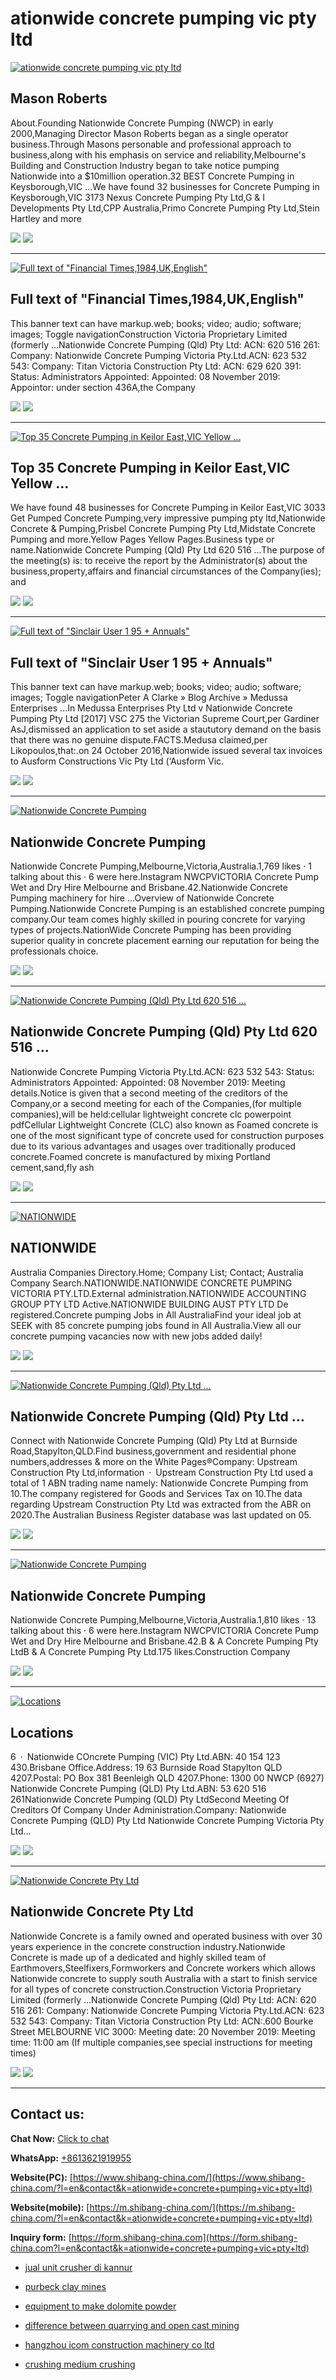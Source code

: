 # ationwide concrete pumping vic pty ltd

<a href="https://swt.shibang-china.com/?l=en&img&k=ationwide+concrete+pumping+vic+pty+ltd" target="_blank">![ationwide concrete pumping vic pty ltd](http://static.shibang-china.com/all-800x300/263.jpg)</a>

## Mason Roberts
About.Founding Nationwide Concrete Pumping (NWCP) in early 2000,Managing Director Mason Roberts began as a single operator business.Through Masons personable and professional approach to business,along with his emphasis on service and reliability,Melbourne's Building and Construction Industry began to take notice pumping Nationwide into a $10million operation.32 BEST Concrete Pumping in Keysborough,VIC …We have found 32 businesses for Concrete Pumping in Keysborough,VIC 3173 Nexus Concrete Pumping Pty Ltd,G &amp; I Developments Pty Ltd,CPP Australia,Primo Concrete Pumping Pty Ltd,Stein Hartley and more


<a href="https://whatsapp.shibangsoft.com/WhatsApp.php" target="_blank" title="WhatsApp">![](http://static.shibang-china.com/icon/whatsapp.png)</a> <a href="https://swt.shibang-china.com/?l=en&icon&k=ationwide+concrete+pumping+vic+pty+ltd" target="_blank">![](http://static.shibang-china.com/icon/chat-en.png)</a>

---

<a href="https://swt.shibang-china.com/?l=en&img&k=ationwide+concrete+pumping+vic+pty+ltd" target="_blank">![Full text of &quot;Financial Times,1984,UK,English&quot;](http://static.shibang-china.com/all-800x300/762.jpg)</a>

## Full text of &quot;Financial Times,1984,UK,English&quot;
This banner text can have markup.web; books; video; audio; software; images; Toggle navigationConstruction Victoria Proprietary Limited (formerly …Nationwide Concrete Pumping (Qld) Pty Ltd: ACN: 620 516 261: Company: Nationwide Concrete Pumping Victoria Pty.Ltd.ACN: 623 532 543: Company: Titan Victoria Construction Pty Ltd: ACN: 629 620 391: Status: Administrators Appointed: Appointed: 08 November 2019: Appointor: under section 436A,the Company


<a href="https://whatsapp.shibangsoft.com/WhatsApp.php" target="_blank" title="WhatsApp">![](http://static.shibang-china.com/icon/whatsapp.png)</a> <a href="https://swt.shibang-china.com/?l=en&icon&k=ationwide+concrete+pumping+vic+pty+ltd" target="_blank">![](http://static.shibang-china.com/icon/chat-en.png)</a>

---

<a href="https://swt.shibang-china.com/?l=en&img&k=ationwide+concrete+pumping+vic+pty+ltd" target="_blank">![Top 35 Concrete Pumping in Keilor East,VIC Yellow …](http://static.shibang-china.com/all-800x300/674.jpg)</a>

## Top 35 Concrete Pumping in Keilor East,VIC Yellow …
We have found 48 businesses for Concrete Pumping in Keilor East,VIC 3033 Get Pumped Concrete Pumping,very impressive pumping pty ltd,Nationwide Concrete &amp; Pumping,Prisbel Concrete Pumping Pty Ltd,Midstate Concrete Pumping and more.Yellow Pages Yellow Pages.Business type or name.Nationwide Concrete Pumping (Qld) Pty Ltd 620 516 …The purpose of the meeting(s) is: to receive the report by the Administrator(s) about the business,property,affairs and financial circumstances of the Company(ies); and


<a href="https://whatsapp.shibangsoft.com/WhatsApp.php" target="_blank" title="WhatsApp">![](http://static.shibang-china.com/icon/whatsapp.png)</a> <a href="https://swt.shibang-china.com/?l=en&icon&k=ationwide+concrete+pumping+vic+pty+ltd" target="_blank">![](http://static.shibang-china.com/icon/chat-en.png)</a>

---

<a href="https://swt.shibang-china.com/?l=en&img&k=ationwide+concrete+pumping+vic+pty+ltd" target="_blank">![Full text of &quot;Sinclair User 1 95 + Annuals&quot;](http://static.shibang-china.com/all-800x300/1247.jpg)</a>

## Full text of &quot;Sinclair User 1 95 + Annuals&quot;
This banner text can have markup.web; books; video; audio; software; images; Toggle navigationPeter A Clarke &#187; Blog Archive &#187; Medussa Enterprises …In Medussa Enterprises Pty Ltd v Nationwide Concrete Pumping Pty Ltd [2017] VSC 275 the Victorian Supreme Court,per Gardiner AsJ,dismissed an application to set aside a staututory demand on the basis that there was no genuine dispute.FACTS.Medusa claimed,per Likopoulos,that:.on 24 October 2016,Nationwide issued several tax invoices to Ausform Constructions Vic Pty Ltd (‘Ausform Vic.


<a href="https://whatsapp.shibangsoft.com/WhatsApp.php" target="_blank" title="WhatsApp">![](http://static.shibang-china.com/icon/whatsapp.png)</a> <a href="https://swt.shibang-china.com/?l=en&icon&k=ationwide+concrete+pumping+vic+pty+ltd" target="_blank">![](http://static.shibang-china.com/icon/chat-en.png)</a>

---

<a href="https://swt.shibang-china.com/?l=en&img&k=ationwide+concrete+pumping+vic+pty+ltd" target="_blank">![Nationwide Concrete Pumping](http://static.shibang-china.com/all-800x300/1186.jpg)</a>

## Nationwide Concrete Pumping
Nationwide Concrete Pumping,Melbourne,Victoria,Australia.1,769 likes &#183; 1 talking about this &#183; 6 were here.Instagram NWCPVICTORIA Concrete Pump Wet and Dry Hire Melbourne and Brisbane.42.Nationwide Concrete Pumping machinery for hire …Overview of Nationwide Concrete Pumping.Nationwide Concrete Pumping is an established concrete pumping company.Our team comes highly skilled in pouring concrete for varying types of projects.NationWide Concrete Pumping has been providing superior quality in concrete placement earning our reputation for being the professionals choice.


<a href="https://whatsapp.shibangsoft.com/WhatsApp.php" target="_blank" title="WhatsApp">![](http://static.shibang-china.com/icon/whatsapp.png)</a> <a href="https://swt.shibang-china.com/?l=en&icon&k=ationwide+concrete+pumping+vic+pty+ltd" target="_blank">![](http://static.shibang-china.com/icon/chat-en.png)</a>

---

<a href="https://swt.shibang-china.com/?l=en&img&k=ationwide+concrete+pumping+vic+pty+ltd" target="_blank">![Nationwide Concrete Pumping (Qld) Pty Ltd 620 516 …](http://static.shibang-china.com/all-800x300/376.jpg)</a>

## Nationwide Concrete Pumping (Qld) Pty Ltd 620 516 …
Nationwide Concrete Pumping Victoria Pty.Ltd.ACN: 623 532 543: Status: Administrators Appointed: Appointed: 08 November 2019: Meeting details.Notice is given that a second meeting of the creditors of the Company,or a second meeting for each of the Companies,(for multiple companies),will be held:cellular lightweight concrete clc powerpoint pdfCellular Lightweight Concrete (CLC) also known as Foamed concrete is one of the most significant type of concrete used for construction purposes due to its various advantages and usages over traditionally produced concrete.Foamed concrete is manufactured by mixing Portland cement,sand,fly ash


<a href="https://whatsapp.shibangsoft.com/WhatsApp.php" target="_blank" title="WhatsApp">![](http://static.shibang-china.com/icon/whatsapp.png)</a> <a href="https://swt.shibang-china.com/?l=en&icon&k=ationwide+concrete+pumping+vic+pty+ltd" target="_blank">![](http://static.shibang-china.com/icon/chat-en.png)</a>

---

<a href="https://swt.shibang-china.com/?l=en&img&k=ationwide+concrete+pumping+vic+pty+ltd" target="_blank">![NATIONWIDE](http://static.shibang-china.com/all-800x300/6.jpg)</a>

## NATIONWIDE
Australia Companies Directory.Home; Company List; Contact; Australia Company Search.NATIONWIDE.NATIONWIDE CONCRETE PUMPING VICTORIA PTY.LTD.External administration.NATIONWIDE ACCOUNTING GROUP PTY LTD Active.NATIONWIDE BUILDING AUST PTY LTD De registered.Concrete pumping Jobs in All AustraliaFind your ideal job at SEEK with 85 concrete pumping jobs found in All Australia.View all our concrete pumping vacancies now with new jobs added daily!


<a href="https://whatsapp.shibangsoft.com/WhatsApp.php" target="_blank" title="WhatsApp">![](http://static.shibang-china.com/icon/whatsapp.png)</a> <a href="https://swt.shibang-china.com/?l=en&icon&k=ationwide+concrete+pumping+vic+pty+ltd" target="_blank">![](http://static.shibang-china.com/icon/chat-en.png)</a>

---

<a href="https://swt.shibang-china.com/?l=en&img&k=ationwide+concrete+pumping+vic+pty+ltd" target="_blank">![Nationwide Concrete Pumping (Qld) Pty Ltd …](http://static.shibang-china.com/all-800x300/353.jpg)</a>

## Nationwide Concrete Pumping (Qld) Pty Ltd …
Connect with Nationwide Concrete Pumping (Qld) Pty Ltd at Burnside Road,Stapylton,QLD.Find business,government and residential phone numbers,addresses &amp; more on the White Pages&#174;Company: Upstream Construction Pty Ltd,information&ensp;&#0183;&ensp;Upstream Construction Pty Ltd used a total of 1 ABN trading name namely: Nationwide Concrete Pumping from 10.The company registered for Goods and Services Tax on 10.The data regarding Upstream Construction Pty Ltd was extracted from the ABR on 2020.The Australian Business Register database was last updated on 05.


<a href="https://whatsapp.shibangsoft.com/WhatsApp.php" target="_blank" title="WhatsApp">![](http://static.shibang-china.com/icon/whatsapp.png)</a> <a href="https://swt.shibang-china.com/?l=en&icon&k=ationwide+concrete+pumping+vic+pty+ltd" target="_blank">![](http://static.shibang-china.com/icon/chat-en.png)</a>

---

<a href="https://swt.shibang-china.com/?l=en&img&k=ationwide+concrete+pumping+vic+pty+ltd" target="_blank">![Nationwide Concrete Pumping](http://static.shibang-china.com/all-800x300/620.jpg)</a>

## Nationwide Concrete Pumping
Nationwide Concrete Pumping,Melbourne,Victoria,Australia.1,810 likes &#183; 13 talking about this &#183; 6 were here.Instagram NWCPVICTORIA Concrete Pump Wet and Dry Hire Melbourne and Brisbane.42.B &amp; A Concrete Pumping Pty LtdB &amp; A Concrete Pumping Pty Ltd.175 likes.Construction Company


<a href="https://whatsapp.shibangsoft.com/WhatsApp.php" target="_blank" title="WhatsApp">![](http://static.shibang-china.com/icon/whatsapp.png)</a> <a href="https://swt.shibang-china.com/?l=en&icon&k=ationwide+concrete+pumping+vic+pty+ltd" target="_blank">![](http://static.shibang-china.com/icon/chat-en.png)</a>

---

<a href="https://swt.shibang-china.com/?l=en&img&k=ationwide+concrete+pumping+vic+pty+ltd" target="_blank">![Locations](http://static.shibang-china.com/all-800x300/1469.jpg)</a>

## Locations
6&ensp;&#0183;&ensp;Nationwide COncrete Pumping (VIC) Pty Ltd.ABN: 40 154 123 430.Brisbane Office.Address: 19 63 Burnside Road Stapylton QLD 4207.Postal: PO Box 381 Beenleigh QLD 4207.Phone: 1300 00 NWCP (6927) Nationwide Concrete Pumping (QLD) Pty Ltd.ABN: 53 620 516 261Nationwide Concrete Pumping (QLD) Pty LtdSecond Meeting Of Creditors Of Company Under Administration.Company: Nationwide Concrete Pumping (QLD) Pty Ltd Nationwide Concrete Pumping Victoria Pty Ltd…


<a href="https://whatsapp.shibangsoft.com/WhatsApp.php" target="_blank" title="WhatsApp">![](http://static.shibang-china.com/icon/whatsapp.png)</a> <a href="https://swt.shibang-china.com/?l=en&icon&k=ationwide+concrete+pumping+vic+pty+ltd" target="_blank">![](http://static.shibang-china.com/icon/chat-en.png)</a>

---

<a href="https://swt.shibang-china.com/?l=en&img&k=ationwide+concrete+pumping+vic+pty+ltd" target="_blank">![Nationwide Concrete Pty Ltd](http://static.shibang-china.com/all-800x300/590.jpg)</a>

## Nationwide Concrete Pty Ltd
Nationwide Concrete is a family owned and operated business with over 30 years experience in the concrete construction industry.Nationwide Concrete is made up of a dedicated and highly skilled team of Earthmovers,Steelfixers,Formworkers and Concrete workers which allows Nationwide concrete to supply south Australia with a start to finish service for all types of concrete construction.Construction Victoria Proprietary Limited (formerly …Nationwide Concrete Pumping (Qld) Pty Ltd: ACN: 620 516 261: Company: Nationwide Concrete Pumping Victoria Pty.Ltd.ACN: 623 532 543: Company: Titan Victoria Construction Pty Ltd: ACN:.600 Bourke Street MELBOURNE VIC 3000: Meeting date: 20 November 2019: Meeting time: 11:00 am (If multiple companies,see special instructions for meeting times)


<a href="https://whatsapp.shibangsoft.com/WhatsApp.php" target="_blank" title="WhatsApp">![](http://static.shibang-china.com/icon/whatsapp.png)</a> <a href="https://swt.shibang-china.com/?l=en&icon&k=ationwide+concrete+pumping+vic+pty+ltd" target="_blank">![](http://static.shibang-china.com/icon/chat-en.png)</a>

---
## Contact us:

**Chat Now:** [Click to chat](https://swt.shibang-china.com?l=en&contact&k=ationwide+concrete+pumping+vic+pty+ltd)

**WhatsApp:**  [+8613621919955](https://whatsapp.shibangsoft.com/WhatsApp.php)

**Website(PC):** [https://www.shibang-china.com/](https://www.shibang-china.com/?l=en&contact&k=ationwide+concrete+pumping+vic+pty+ltd)

**Website(mobile):** [https://m.shibang-china.com/](https://m.shibang-china.com/?l=en&contact&k=ationwide+concrete+pumping+vic+pty+ltd)

**Inquiry form:** [https://form.shibang-china.com](https://form.shibang-china.com?l=en&contact&k=ationwide+concrete+pumping+vic+pty+ltd)

* [jual unit crusher di kannur](../133/jual%20unit%20crusher%20di%20kannur.md)

* [purbeck clay mines](../132/purbeck%20clay%20mines.md)

* [equipment to make dolomite powder](../136/equipment%20to%20make%20dolomite%20powder.md)

* [difference between quarrying and open cast mining](../129/difference%20between%20quarrying%20and%20open%20cast%20mining.md)

* [hangzhou icom construction machinery co ltd](../127/hangzhou%20icom%20construction%20machinery%20co%20ltd.md)

* [crushing medium crushing](../136/crushing%20medium%20crushing.md)